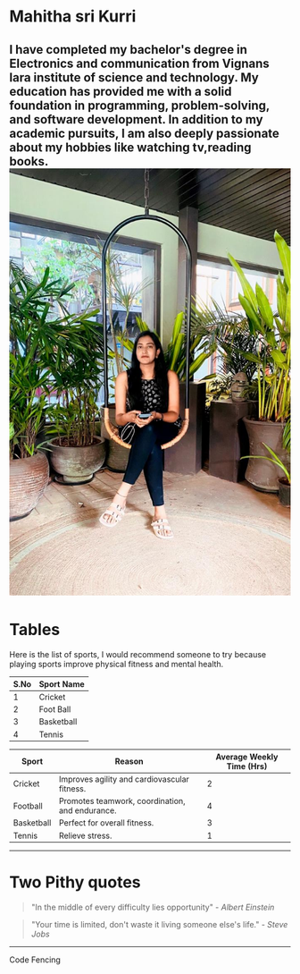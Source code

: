 # Mahitha sri Kurri
I have completed my bachelor's degree in Electronics and communication from Vignans lara institute of science and technology. My education has provided me with a solid foundation in programming, problem-solving, and software development. In addition to my academic pursuits, I am also deeply passionate about my hobbies like watching tv,reading books. 
![myprofilepicture](mypicture.jpeg)
---
# Tables

Here is the list of sports, I would recommend someone to try because playing sports improve physical fitness and mental health.

| S.No  | Sport Name|
| ------- | ------- |
| 1  | Cricket      |
| 2  | Foot Ball    |
| 3  | Basketball   |
| 4  | Tennis       |

| Sport              |  Reason                              | Average Weekly Time (Hrs) |
| -------------------| --------------------------------------------------| ------------------------------ |
| Cricket             |  Improves agility and cardiovascular fitness. | 2                         |
| Football            | Promotes teamwork, coordination, and endurance.   | 4                     |
| Basketball          | Perfect for overall fitness. | 3                          |
| Tennis             | Relieve stress.         | 1                          |

---
# Two Pithy quotes

> "In the middle of every difficulty lies opportunity" - *Albert Einstein*

> "Your time is limited, don't waste it living someone else's life." - *Steve Jobs*

---
Code Fencing



